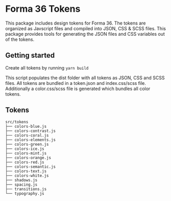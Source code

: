# Forma 36 Tokens

This package includes design tokens for Forma 36. The tokens are organized as Javscript files and compiled into JSON, CSS & SCSS files.
This package provides tools for generating the JSON files and CSS variables out of the tokens.

## Getting started

Create all tokens by running `yarn build`

This script populates the dist folder with all tokens as JSON, CSS and SCSS files. All tokens are bundled in a token.json and index.css/scss file.
Additionally a color.css/scss file is generated which bundles all color tokens.

## Tokens

```
src/tokens
├── colors-blue.js
├── colors-contrast.js
├── colors-coral.js
├── colors-elements.js
├── colors-green.js
├── colors-ice.js
├── colors-mint.js
├── colors-orange.js
├── colors-red.js
├── colors-semantic.js
├── colors-text.js
├── colors-white.js
├── shadows.js
├── spacing.js
├── transitions.js
└── typography.js
```
